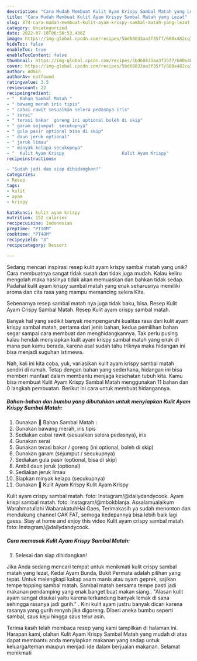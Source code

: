 ```yaml
---
description: "Cara Mudah Membuat Kulit Ayam Krispy Sambal Matah yang Lezat"
title: "Cara Mudah Membuat Kulit Ayam Krispy Sambal Matah yang Lezat"
slug: 874-cara-mudah-membuat-kulit-ayam-krispy-sambal-matah-yang-lezat
category: Uncategorized
date: 2022-07-10T06:56:53.436Z
image: https://img-global.cpcdn.com/recipes/5bd68833aa3f35f7/680x482cq70/kulit-ayam-krispy-sambal-matah-foto-resep-utama.jpg
hideToc: false
enableToc: true
enableTocContent: false
thumbnail: https://img-global.cpcdn.com/recipes/5bd68833aa3f35f7/680x482cq70/kulit-ayam-krispy-sambal-matah-foto-resep-utama.jpg
cover: https://img-global.cpcdn.com/recipes/5bd68833aa3f35f7/680x482cq70/kulit-ayam-krispy-sambal-matah-foto-resep-utama.jpg
author: Admin
authorAv: notfound
ratingvalue: 3.5
reviewcount: 22
recipeingredient:
- "  Bahan Sambal Matah "
- " bawang merah iris tipis"
- " cabai rawit sesuaikan selera pedasnya iris"
- " serai"
- " terasi bakar  goreng ini optional boleh di skip"
- " garam sejumput  secukupnya"
- " gula pasir optional bisa di skip"
- " daun jeruk optional"
- " jeruk limau"
- " minyak kelapa secukupnya"
- "  Kulit Ayam Krispy                      Kulit Ayam Krispy"
recipeinstructions:

- "Sudah jadi dan siap dihidangkan!"
categories:
- Resep
tags:
- kulit
- ayam
- krispy

katakunci: kulit ayam krispy 
nutrition: 152 calories
recipecuisine: Indonesian
preptime: "PT10M"
cooktime: "PT48M"
recipeyield: "3"
recipecategory: Dessert

---
```





Sedang mencari inspirasi resep kulit ayam krispy sambal matah yang unik? Cara membuatnya sangat tidak susah dan tidak juga mudah. Kalau keliru mengolah maka hasilnya tidak akan memuaskan dan bahkan tidak sedap. Padahal kulit ayam krispy sambal matah yang enak seharusnya memiliki aroma dan cita rasa yang mampu memancing selera Kita.





Sebenarnya resep sambal matah nya juga tidak baku, bisa. Resep Kulit Ayam Crispy Sambal Matah. Resep Kulit ayam crispy sambal matah.

Banyak hal yang sedikit banyak mempengaruhi kualitas rasa dari kulit ayam krispy sambal matah, pertama dari jenis bahan, kedua pemilihan bahan segar sampai cara membuat dan menghidangkannya. Tak perlu pusing kalau hendak menyiapkan kulit ayam krispy sambal matah yang enak di mana pun kamu berada, karena asal sudah tahu triknya maka hidangan ini bisa menjadi suguhan istimewa.






Nah, kali ini kita coba, yuk, variasikan kulit ayam krispy sambal matah sendiri di rumah. Tetap dengan bahan yang sederhana, hidangan ini bisa memberi manfaat dalam membantu menjaga kesehatan tubuh kita. Kamu bisa membuat Kulit Ayam Krispy Sambal Matah menggunakan 11 bahan dan 0 langkah pembuatan. Berikut ini cara untuk membuat hidangannya.

<!--inarticleads1-->

##### Bahan-bahan dan bumbu yang dibutuhkan untuk menyiapkan Kulit Ayam Krispy Sambal Matah:

1. Gunakan  🌠 Bahan Sambal Matah :
1. Gunakan  bawang merah, iris tipis
1. Sediakan  cabai rawit (sesuaikan selera pedasnya), iris
1. Gunakan  serai
1. Gunakan  terasi bakar / goreng (ini optional, boleh di skip)
1. Gunakan  garam (sejumput / secukupnya)
1. Sediakan  gula pasir (optional, bisa di skip)
1. Ambil  daun jeruk (optional)
1. Sediakan  jeruk limau
1. Siapkan  minyak kelapa (secukupnya)
1. Gunakan  🌠 Kulit Ayam Krispy                      Kulit Ayam Krispy


Kulit ayam crispy sambal matah. foto: Instagram/@dailydandycook. Ayam krispi sambal matah. foto: Instagram/@mbokblanja. Assalamualaikum Warahmatullahi WabarakatuhHai Gaes, Terimakasih ya sudah menonton dan mendukung channel CAK FAT, semoga kedepannya bisa lebih baik lagi gaess. Stay at home and enjoy this video Kulit ayam crispy sambal matah. foto: Instagram/@dailydandycook. 

<!--inarticleads2-->

##### Cara memasak Kulit Ayam Krispy Sambal Matah:


1. Selesai dan siap dihidangkan!

Jika Anda sedang mencari tempat untuk menikmati kulit crispy sambal matah yang lezat, Kedai Ayam Bunda, Bukit Permata adalah pilihan yang tepat. Untuk melengkapi kakap asam manis atau ayam geprek, sajikan tempe topping sambal matah. Sambal matah bersama tempe pasti jadi makanan pendamping yang enak banget buat makan siang.. &#34;Alasan kulit ayam sangat disukai yaitu karena terkandung banyak lemak di sana sehingga rasanya jadi gurih.&#34; . Kini kulit ayam justru banyak dicari karena rasanya yang gurih renyah jika digoreng. Diberi aneka bumbu seperti sambal, saus keju hingga saus telur asin. 

Terima kasih telah membaca resep yang kami tampilkan di halaman ini. Harapan kami, olahan Kulit Ayam Krispy Sambal Matah yang mudah di atas dapat membantu anda menyiapkan makanan yang sedap untuk keluarga/teman maupun menjadi ide dalam berjualan makanan. Selamat menikmati
